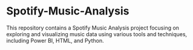 # Spotify-Music-Analysis
This repository contains a Spotify Music Analysis project focusing on exploring and visualizing music data using various tools and techniques, including Power BI, HTML, and Python.
